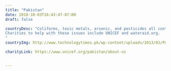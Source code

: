 ```yaml
---
title: "Pakistan"
date: 2018-10-03T16:43:47-07:00
draft: false

countryDesc: "Coliforms, toxic metals, arsenic, and pesticides all contribute to the poor water quality in Pakistan. These chemicals can cause skin issues and other public health issues. 
Charities to help with these issues include UNICEF and wateraid.org.
"
countryImg: http://www.technologytimes.pk/wp-content/uploads/2013/02/Pollution-in-Karachi.jpg

charityLink: https://www.unicef.org/pakistan/about-us


---
```



